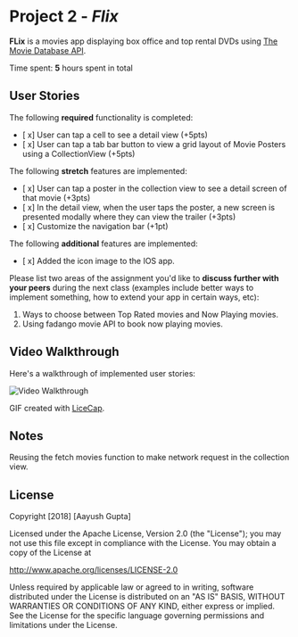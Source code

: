 # Project 2 - *Flix*

**FLix** is a movies app displaying box office and top rental DVDs using [The Movie Database API](http://docs.themoviedb.apiary.io/#).

Time spent: **5** hours spent in total

## User Stories

The following **required** functionality is completed:

- [ x] User can tap a cell to see a detail view (+5pts)
- [ x] User can tap a tab bar button to view a grid layout of Movie Posters using a CollectionView (+5pts)

The following **stretch** features are implemented:

- [ x] User can tap a poster in the collection view to see a detail screen of that movie (+3pts)
- [ x] In the detail view, when the user taps the poster, a new screen is presented modally where they can view the trailer (+3pts)
- [ x] Customize the navigation bar (+1pt)

The following **additional** features are implemented:

- [ x] Added the icon image to the IOS app.

Please list two areas of the assignment you'd like to **discuss further with your peers** during the next class (examples include better ways to implement something, how to extend your app in certain ways, etc):

1. Ways to choose between Top Rated movies and Now Playing movies.
2. Using fadango movie API to book now playing movies.

## Video Walkthrough

Here's a walkthrough of implemented user stories:

<img src='http://i.imgur.com/link/to/your/gif/file.gif' title='Video Walkthrough' width='' alt='Video Walkthrough' />

GIF created with [LiceCap](http://www.cockos.com/licecap/).

## Notes

Reusing the fetch movies function to make network request in the collection view.

## License

Copyright [2018] [Aayush Gupta]

Licensed under the Apache License, Version 2.0 (the "License");
you may not use this file except in compliance with the License.
You may obtain a copy of the License at

http://www.apache.org/licenses/LICENSE-2.0

Unless required by applicable law or agreed to in writing, software
distributed under the License is distributed on an "AS IS" BASIS,
WITHOUT WARRANTIES OR CONDITIONS OF ANY KIND, either express or implied.
See the License for the specific language governing permissions and
limitations under the License.
